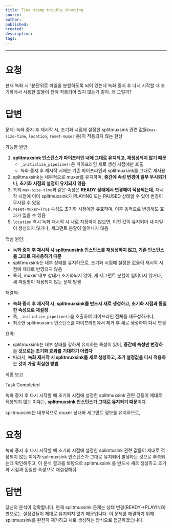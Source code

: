 ```yaml
---
title: Time stamp trouble shooting
source: 
author: 
published: 
created: 
description: 
tags:
---
```

---

# 요청
현재 녹화 시 1분단위로 파일을 분할하도록 되어 있는데 녹화 중지 후 다시 시작할 때 초기화에서 사용한 값들이 전혀 적용되어 있지 않는거 같아. 왜 그럴까?

# 답변
문제: 녹화 중지 후 재시작 시, 초기화 시점에 설정한 splitmuxsink 관련 값들(`max-size-time`, `location`, `reset-muxer` 등)이 적용되지 않는 현상

가능한 원인:

1. **splitmuxsink 인스턴스가 파이프라인 내에 그대로 유지되고, 재생성되지 않기 때문**
    - `_initialize_pipeline()`은 파이프라인 새로 생성 시점에만 호출
    - 녹화 중지 후 재시작 시에는 기존 파이프라인과 splitmuxsink를 그대로 재사용
2. splitmuxsink는 내부적으로 muxer를 유지하며, **중간에 속성 변경이 일부 무시되거나, 초기화 시점의 설정이 유지되지 않음**
3. 특히 `max-size-time`과 같은 속성은 **READY 상태에서 변경해야 적용되는데**, 재시작 시점에 이미 splitmuxsink가 PLAYING 또는 PAUSED 상태일 수 있어 변경이 무시될 수 있음
4. `reset-muxer=True` 속성도 초기화 시점에만 유효하며, 이후 동적으로 변경해도 효과가 없을 수 있음
5. `location` 역시 녹화 재시작 시 새로 지정하지 않으면, 이전 값이 유지되어 새 파일이 생성되지 않거나, 세그먼트 분할이 일어나지 않음

핵심 원인:

- **녹화 중지 후 재시작 시 splitmuxsink 인스턴스를 재생성하지 않고, 기존 인스턴스를 그대로 재사용하기 때문**
- splitmuxsink는 내부 상태를 유지하므로, 초기화 시점에 설정한 값들이 재시작 시점에 제대로 반영되지 않음
- 특히, muxer 내부 상태가 초기화되지 않아, 새 세그먼트 분할이 일어나지 않거나, 새 파일명이 적용되지 않는 문제 발생

해결책:

- **녹화 중지 후 재시작 시, splitmuxsink를 반드시 새로 생성하고, 초기화 시점과 동일한 속성으로 재설정**
- 즉, `_initialize_pipeline()`을 호출하여 파이프라인 전체를 재구성하거나,
- 최소한 splitmuxsink 인스턴스를 파이프라인에서 제거 후 새로 생성하여 다시 연결

요약:

- splitmuxsink는 내부 상태를 강하게 유지하는 특성이 있어, **중간에 속성만 변경하는 것으로는 초기화 효과를 기대하기 어렵다**
- 따라서, **녹화 재시작 시 splitmuxsink를 새로 생성하고, 초기 설정값을 다시 적용하는 것이 가장 확실한 방법**

최종 보고

Task Completed

녹화 중지 후 다시 시작할 때 초기화 시점에 설정한 splitmuxsink 관련 값들이 제대로 적용되지 않는 이유는, **splitmuxsink 인스턴스가 그대로 유지되기 때문**이다.

splitmuxsink는 내부적으로 muxer 상태와 세그먼트 정보를 유지하므로,

# 요청
녹화 중지 후 다시 시작할 때 초기화 시점에 설정한 splimtxsink 관련 값들이 제대로 적용되지 않는 이유가 splimuxsink 인스턴스가 그대로 유지되어 발생하는 것으로 추측되는데 확인해주고, 이 분석 결과를 바탕으로 splitmuxsink 를 반드시 새로 생성하고 초기화 시점과 동일한 속성으로 재설정해줘.

# 답변
당신의 분석이 정확합니다. 현재 splitmuxsink 문제는 상태 변경(READY→PLAYING)만으로는 설정값들이 제대로 유지되지 않기 때문입니다. 이 문제를 해결하기 위해 splitmuxsink를 완전히 제거하고 새로 생성하는 방식으로 접근하겠습니다.